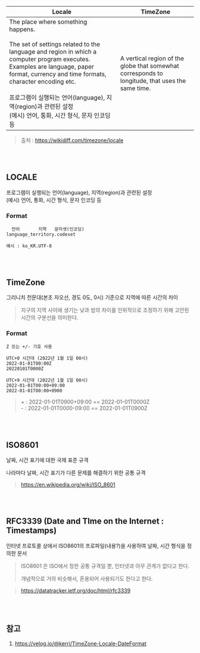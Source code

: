 |Locale|TimeZone|
|-|-|
|The place where something happens. <br><br> The set of settings related to the language and region in which a computer program executes. Examples are language, paper format, currency and time formats, character encoding etc. <br><br> 프로그램이 실행되는 언어(language), 지역(region)과 관련된 설정<br>(예시) 언어, 통화, 시간 형식, 문자 인코딩 등|A vertical region of the globe that somewhat corresponds to longitude, that uses the same time.|

> 출처 : https://wikidiff.com/timezone/locale

<br><br>

## LOCALE

프로그램이 실행되는 언어(language), 지역(region)과 관련된 설정<br>
(예시) 언어, 통화, 시간 형식, 문자 인코딩 등

### Format

```
  언어       지역   문자셋(인코딩)
language_territory.codeset

예시 : ko_KR.UTF-8
```

<br><br>

## TimeZone

그리니치 천문대(본초 자오선, 경도 0도, 0시) 기준으로 지역에 따른 시간의 차이

> 지구의 지역 사이에 생기는 낮과 밤의 차이를 인위적으로 조정하기 위해 고안된 시간의 구분선을 의미한다.

### Format

```
Z 또는 +/- 기호 사용

UTC+0 시간대 (2022년 1월 1일 00시)
2022-01-01T00:00Z
20220101T0000Z

UTC+9 시간대 (2022년 1월 1일 00시)
2022-01-01T00:00+09:00
2022-01-01T00:00+0900
```

> \+ : 2022-01-01T0900+09:00 == 2022-01-01T0000Z <br> 
> \- : 2022-01-01T0000-09:00 == 2022-01-01T0900Z

<br><br>

## ISO8601

날짜, 시간 표기에 대한 국제 표준 규격

나라마다 날짜, 시간 표기가 다른 문제를 해결하기 위한 공통 규격

> https://en.wikipedia.org/wiki/ISO_8601

<br><br>

## RFC3339 (Date and TIme on the Internet : Timestamps)

인터넷 프로토콜 상에서 ISO8601의 프로파일(내용?)을 사용하여 날짜, 시간 형식을 정의한 문서

> ISO8601 은 ISO에서 정한 공통 규격일 뿐, 인터넷과 아무 관계가 없다고 한다. 
>
> 개념적으로 거의 비슷해서, 혼용되어 사용되기도 한다고 한다.

> https://datatracker.ietf.org/doc/html/rfc3339


<br><br>

## 참고

1. https://velog.io/@kerri/TimeZone-Locale-DateFormat
